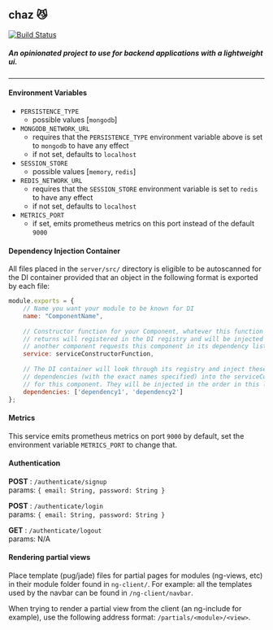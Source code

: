 chaz :smirk_cat: 
---
[![Build Status](https://travis-ci.org/shafeen/basicMEAN.svg?branch=master)](https://travis-ci.org/shafeen/basicMEAN)

##### An opinionated project to use for backend applications with a lightweight ui.

---

#### Environment Variables
- `PERSISTENCE_TYPE`
    - possible values [`mongodb`]
- `MONGODB_NETWORK_URL`
    - requires that the `PERSISTENCE_TYPE` environment variable above is set to `mongodb` to have any effect
    - if not set, defaults to `localhost`
- `SESSION_STORE`
    - possible values [`memory`, `redis`]
- `REDIS_NETWORK_URL`
    - requires that the `SESSION_STORE` environment variable is set to `redis` to have any effect
    - if not set, defaults to `localhost`
- `METRICS_PORT`
    - if set, emits prometheus metrics on this port instead of the default `9000`


#### Dependency Injection Container
All files placed in the `server/src/` directory is eligible to be autoscanned for the DI container 
provided that an object in the following format is exported by each file:

```javascript
module.exports = {
    // Name you want your module to be known for DI
    name: "ComponentName", 
    
    // Constructor function for your Component, whatever this function
    // returns will registered in the DI registry and will be injected when
    // another component requests this component in its dependency list
    service: serviceConstructorFunction,  
    
    // The DI container will look through its registry and inject these
    // dependencies (with the exact names specified) into the serviceConstructorFunction
    // for this component. They will be injected in the order in this list.
    dependencies: ['dependency1', 'dependency2']
};
```

#### Metrics
This service emits prometheus metrics on port `9000` by default, set the environment variable `METRICS_PORT` to change that. 


#### Authentication

**POST** : `/authenticate/signup`  
params: `{ email: String, password: String }`

**POST** : `/authenticate/login`  
params: `{ email: String, password: String }` 

**GET** : `/authenticate/logout`  
params: N/A  


#### Rendering partial views
Place template (pug/jade) files for partial pages for modules (ng-views, etc)
in their module folder found in `ng-client/`. For example: all the templates used by the navbar
can be found in `/ng-client/navbar`.

When trying to render a partial view from the client (an ng-include for example), 
use the following address format: `/partials/<module>/<view>`. 